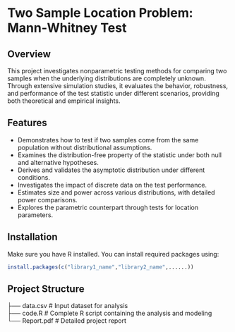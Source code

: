 # Two Sample Location Problem: Mann-Whitney Test

## Overview  

This project investigates nonparametric testing methods for comparing two samples when the underlying distributions are completely unknown. Through extensive simulation studies, it evaluates the behavior, robustness, and performance of the test statistic under different scenarios, providing both theoretical and empirical insights.

## Features

- Demonstrates how to test if two samples come from the same population without distributional assumptions.
- Examines the distribution-free property of the statistic under both null and alternative hypotheses.
- Derives and validates the asymptotic distribution under different conditions.
- Investigates the impact of discrete data on the test performance.
- Estimates size and power across various distributions, with detailed power comparisons.
- Explores the parametric counterpart through tests for location parameters.

## Installation  

Make sure you have R installed. You can install required packages using:

```r
install.packages(c("library1_name","library2_name",......))
```

## Project Structure

├── data.csv           # Input dataset for analysis  
├── code.R              # Complete R script containing the analysis and modeling  
└── Report.pdf          # Detailed project report  

